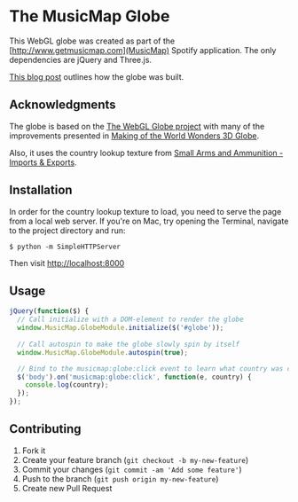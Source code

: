 # The MusicMap Globe

This WebGL globe was created as part of the [http://www.getmusicmap.com](MusicMap)
Spotify application. The only dependencies are jQuery and Three.js.

[This blog post]() outlines how the globe was built.

## Acknowledgments

The globe is based on the 
[The WebGL Globe project](http://www.chromeexperiments.com/globe) 
with many of the improvements presented in 
[Making of the World Wonders 3D Globe](http://www.html5rocks.com/en/tutorials/webgl/globe/).

Also, it uses the country lookup texture from
[Small Arms and Ammunition - Imports & Exports](http://workshop.chromeexperiments.com/projects/armsglobe).

## Installation

In order for the country lookup texture to load, you need to serve the page from a local web server. If you're on Mac, try opening the Terminal, navigate to the project directory and run:

```
$ python -m SimpleHTTPServer
```

Then visit [http://localhost:8000](http://localhost:8000)

## Usage

```javascript
jQuery(function($) {
  // Call initialize with a DOM-element to render the globe
  window.MusicMap.GlobeModule.initialize($('#globe'));
  
  // Call autospin to make the globe slowly spin by itself
  window.MusicMap.GlobeModule.autospin(true);

  // Bind to the musicmap:globe:click event to learn what country was clicked
  $('body').on('musicmap:globe:click', function(e, country) {
    console.log(country);
  });
});
```

## Contributing

1. Fork it
2. Create your feature branch (`git checkout -b my-new-feature`)
3. Commit your changes (`git commit -am 'Add some feature'`)
4. Push to the branch (`git push origin my-new-feature`)
5. Create new Pull Request
